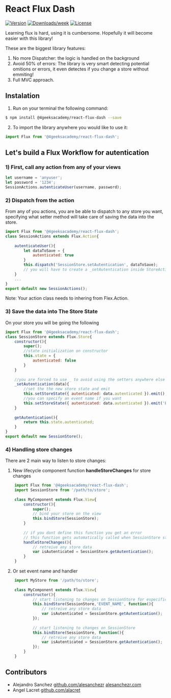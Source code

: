 # React Flux Dash
[![Version](https://img.shields.io/npm/v/@4geeksacademy/react-flux-dash.svg)](https://npmjs.org/package/react-flux-dash)
[![Downloads/week](https://img.shields.io/npm/dw/@4geeksacademy/react-flux-dash.svg)](https://npmjs.org/package/react-flux-dash)
[![License](https://img.shields.io/npm/l/@4geeksacademy/react-flux-dash.svg)](https://github.com/Techniv/Licenses-for-GitHub/tree/master/GNU-GPL)

Learning flux is hard, using it is cumbersome. Hopefully it will become easier with this library!

These are the  biggest library features:
1) No more Dispatcher: the logic is handled on the background
2) Avoid 50% of errors: The library is very smart detecting potential omitions or errors, it even detectes if you  change a store without emmiting!
3) Full MVC approach.

## Instalation

1. Run on your terminal the following command:
```sh
$ npm install @4geeksacademy/react-flux-dash --save
```
2. To import the library anywhere you would like to use it:
```js
import Flux from '@4geeksacademy/react-flux-dash';
```

## Let's build a Flux Workflow for autentication

### 1) First, call any action from any of your views

```js
let username = 'anyuser';
let password = '1234';
SessionActions.autenticateUser(username, password);
```

### 2) Dispatch from the action

From any of you actions, you are be able to dispatch to any store you want, specifying what setter method will take care of saving the data into the store.

```js
import Flux from '@4geeksacademy/react-flux-dash';
class SessionActions extends Flux.Action{
    
    autenticateUser(){
        let dataToSave = {
            autenticated: true
        }
        this.dispatch('SessionStore.setAutentication', dataToSave);
        // you will have to create a _setAutentication inside StoreActions
    }
    ...
}
export default new SessionActions();
```
Note: Your action class needs to inhering from Flex.Action.

### 3) Save the data into The Store State

On your store you will be going the following

```js
import Flux from '@4geeksacademy/react-flux-dash';
class SessionStore extends Flux.Store{
    constructor(){
        super();
        //state initialization on constructor
        this.state = {
            autenticated: false 
        }
    }
    
    //you are forced to use _ to avoid using the setters anywhere else
    _setAutentication(data){
        //set the the new store state and emit
        this.setStoreState({ autenticated: data.autenticated }).emit();
        //you can specify an event name if you want
        this.setStoreState({ autenticated: data.autenticated }).emit('EVENT_NAME');
    }
    
    getAutentication(){
        return this.state.autenticated;
    }
}
export default new SessionStore();
```
### 4) Handling store changes

There are 2 main way to listen to store changes:

1) New lifecycle component function **handleStoreChanges** for store changes

```js
    import Flux from '@4geeksacademy/react-flux-dash';
    import SessionStore from '/path/to/store';
    
    class MyComponent extends Flux.View{
        constructor(){
            super();
            // bind your store on the view
            this.bindStore(SessionStore);
        }
        
        // if you dont define this function you get an error
        // this function gets automatically called when SessionStore state changes
        handleStoreChanges(){
            // retreive any store data
            var isAutenticated = SessionStore.getAutentication();
        }
    }

```

2) Or set event name and handler

```js
    import MyStore from '/path/to/store';
    
    class MyComponent extends Flux.View{
        constructor(){
            // start listening to changes on SessionStore for especific event
            this.bindStore(SessionStore,'EVENT_NAME', function(){
                // retreive any store data
                var isAutenticated = SessionStore.getAutentication();
            });
            
            // start listening to changes on SessionStore
            this.bindStore(SessionStore, function(){
                // retreive any store data
                var isAutenticated = SessionStore.getAutentication();
            });
        }
    }
```

## Contributors

- Alejandro Sanchez [github.com/alesanchezr](https://github.com/alesanchezr) [alesanchezr.com](http://alesanchezr.com)
- Angel Lacret [github.com/alacret](https://github.com/alacret)

